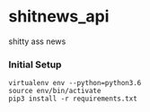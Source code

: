 # shitnews_api
shitty ass news

### Initial Setup
```
virtualenv env --python=python3.6
source env/bin/activate
pip3 install -r requirements.txt
```
